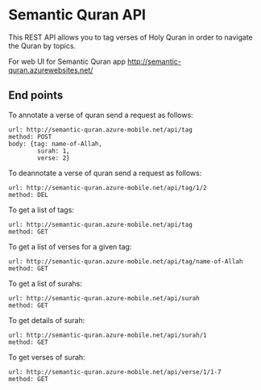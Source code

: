 Semantic Quran API
==================

This REST API allows you to tag verses of Holy Quran in order to navigate the Quran by topics.

For web UI for Semantic Quran app http://semantic-quran.azurewebsites.net/

## End points

To annotate a verse of quran send a request as follows:

    url: http://semantic-quran.azure-mobile.net/api/tag
    method: POST
    body: {tag: name-of-Allah,
            surah: 1, 
            verse: 2}

To deannotate a verse of quran send a request as follows:

    url: http://semantic-quran.azure-mobile.net/api/tag/1/2
    method: DEL

To get a list of tags:

    url: http://semantic-quran.azure-mobile.net/api/tag
    method: GET
    
To get a list of verses for a given tag:

    url: http://semantic-quran.azure-mobile.net/api/tag/name-of-Allah
    method: GET
    
To get a list of surahs:

    url: http://semantic-quran.azure-mobile.net/api/surah
    method: GET
    
To get details of surah:

    url: http://semantic-quran.azure-mobile.net/api/surah/1
    method: GET
    
To get verses of surah:

    url: http://semantic-quran.azure-mobile.net/api/verse/1/1-7
    method: GET

